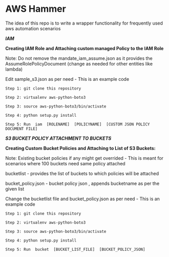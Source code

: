 # AWS Hammer

The idea of this repo is to write a wrapper functionality for frequently used aws automation scenarios


*******IAM*******

**Creating IAM Role and Attaching custom managed Policy to the IAM Role**

Note:  Do not remove the mandate_iam_assume.json as it provides the AssumeRolePolicyDocument (change as needed for other entities like lambda)

Edit sample_s3.json as per need - This is an example code

```
Step 1: git clone this repository

Step 2: virtualenv aws-python-boto3

Step 3: source aws-python-boto3/bin/activate

Step 4: python setup.py install

Step 5: Run  iam  [ROLENAME]  [POLICYNAME]  [CUSTOM JSON POLICY DOCUMENT FILE]
```

*********S3 BUCKET POLICY ATTACHMENT TO BUCKETS*********

**Creating Custom Bucket Policies and Attaching to List of S3 Buckets:**

Note: Existing bucket policies if any might get overrided - This is meant for scenarios where 100 buckets need same policy attached

bucketlist - provides the list of buckets to which policies will be attached

bucket_policy.json - bucket policy json , appends bucketname as per the given list

Change the bucketlist file and bucket_policy.json as per need - This is an example code

```
Step 1: git clone this repository

Step 2: virtualenv aws-python-boto3

Step 3: source aws-python-boto3/bin/activate

Step 4: python setup.py install

Step 5: Run  bucket  [BUCKET_LIST_FILE]  [BUCKET_POLICY_JSON]
```
